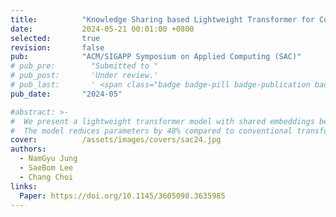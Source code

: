 ```yaml
---
title:          "Knowledge Sharing based Lightweight Transformer for Construction Safety Accident Prevention"
date:           2024-05-21 00:01:00 +0800
selected:       true
revision:       false
pub:            "ACM/SIGAPP Symposium on Applied Computing (SAC)"
# pub_pre:        "Submitted to "
# pub_post:       'Under review.'
# pub_last:       ' <span class="badge badge-pill badge-publication badge-success">Spotlight</span>'
pub_date:       "2024-05"

#abstract: >-
#  We present a lightweight transformer model with shared embeddings between encoders and decoders, designed to enhance efficiency and address expression imbalance in construction safety prediction.
#  The model reduces parameters by 48% compared to conventional transformers and improves performance by 4% over LSTM, enabling effective correlation analysis and deployment in edge computing environments.
cover:          /assets/images/covers/sac24.jpg
authors:
  - NamGyu Jung
  - SaeBom Lee
  - Chang Choi
links:
  Paper: https://doi.org/10.1145/3605098.3635985
---
```

